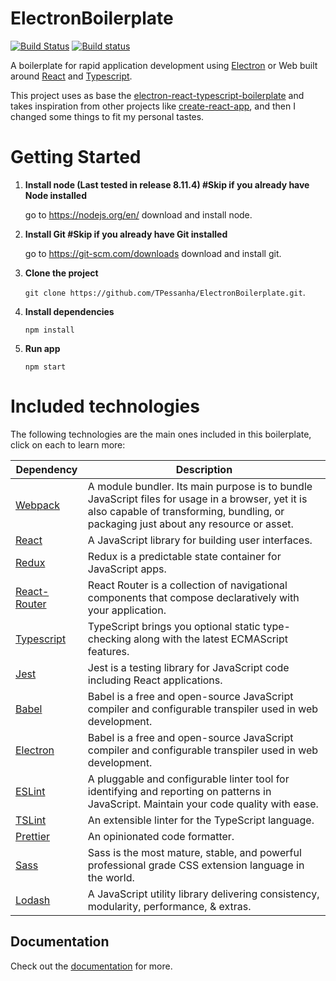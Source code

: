# ElectronBoilerplate

[![Build Status](https://travis-ci.org/TPessanha/ElectronBoilerplate.svg?branch=master)](https://travis-ci.org/TPessanha/ElectronBoilerplate) [![Build status](https://ci.appveyor.com/api/projects/status/yutvybpi7572neuc?svg=true)](https://ci.appveyor.com/project/TPessanha/electronboilerplate)

A boilerplate for rapid application development using [Electron](https://electronjs.org/) or Web built around [React](https://reactjs.org) and [Typescript](https://www.typescriptlang.org/).


This project uses as base the [electron-react-typescript-boilerplate](https://github.com/iRath96/electron-react-typescript-boilerplate) and takes inspiration from other projects like [create-react-app](https://github.com/facebook/create-react-app), and then I changed some things to fit my personal tastes.

# Getting Started

1. **Install node (Last tested in release 8.11.4) #Skip if you already have Node installed**

    go to https://nodejs.org/en/ download and install node.

2. **Install Git #Skip if you already have Git installed**

    go to https://git-scm.com/downloads download and install git.

3. **Clone the project**

    `git clone https://github.com/TPessanha/ElectronBoilerplate.git`.

4. **Install dependencies**

    `npm install`
	
5. **Run app**

    `npm start`

# Included technologies

The following technologies are the main ones included in this boilerplate, click on each to learn more:

| Dependency  | Description |
| ------------- | ------------- |
| [Webpack](https://webpack.js.org)  | A module bundler. Its main purpose is to bundle JavaScript files for usage in a browser, yet it is also capable of transforming, bundling, or packaging just about any resource or asset.  |
| [React](https://reactjs.org)  | A JavaScript library for building user interfaces.  |
| [Redux](https://redux.js.org/)  | Redux is a predictable state container for JavaScript apps.  |
| [React-Router](https://reacttraining.com/react-router/)  | React Router is a collection of navigational components that compose declaratively with your application.  |
| [Typescript](https://www.typescriptlang.org/)  | TypeScript brings you optional static type-checking along with the latest ECMAScript features.  |
| [Jest](https://jestjs.io/)  | Jest is a testing library for JavaScript code including React applications.  |
| [Babel](https://babeljs.io/)  | Babel is a free and open-source JavaScript compiler and configurable transpiler used in web development.  |
| [Electron](https://electronjs.org/)  | Babel is a free and open-source JavaScript compiler and configurable transpiler used in web development.  |
| [ESLint](https://eslint.org/)  | A pluggable and configurable linter tool for identifying and reporting on patterns in JavaScript. Maintain your code quality with ease.  |
| [TSLint](https://palantir.github.io/tslint/)  | An extensible linter for the TypeScript language.  |
| [Prettier](https://prettier.io/)  | An opinionated code formatter.  |
| [Sass](https://sass-lang.com)  | Sass is the most mature, stable, and powerful professional grade CSS extension language in the world.  |
| [Lodash](https://lodash.com/)  | A JavaScript utility library delivering consistency, modularity, performance, & extras.  |

## Documentation

Check out the [documentation](./.github/docs/DOCUMENTATION.md) for more.
